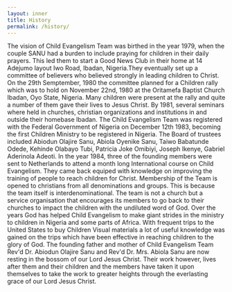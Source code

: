 ```yaml
---
layout: inner
title: History
permalink: /history/
---
```


The vision of Child Evangelism Team was birthed in the year 1979, when the couple SANU had a burden to include praying for children in their daily prayers. This led them to start a Good News Club in their home at 14 Adejumo layout Iwo Road, Ibadan, Nigeria.They eventually set up a committee of believers who believed strongly in leading children to Christ. On the 29th Semptember, 1980 the committee planned for a Children rally which was to hold on November 22nd, 1980 at the Oritamefa Baptist Church Ibadan, Oyo State, Nigeria. Many children were present at the rally and quite a number of them gave their lives to Jesus Christ. By 1981, several seminars where held in churches, christian organizations and institutions in and outside their homebase Ibadan. The Child Evangelism Team was registered with the Federal Government of Nigeria on December 12th 1983, becoming the first Children Ministry to be registered in Nigeria. The Board of trustees included Abiodun Olajire Sanu, Abiola Oyenike Sanu, Taiwo Babatunde Odede, Kehinde Olabayo Tubi, Patricia Joke Omibiyi, Joseph Ikenye, Gabriel Aderinola Adeoti. In the year 1984, three of the founding members were sent to Netherlands to attend a month long International course on Child Evangelism. They came back equiped with knowledge on improving the training of people to reach children for Christ. Membership of the Team is opened to christians from all denominations and groups. This is because the team itself is interdenominational. The team is not a church but a service organisation that encourages its members to go back to their churches to impact the children with the undiluted word of God. Over the years God has helped Child Evangelism to make giant strides in the ministry to children in Nigeria and some parts of Africa. With frequent trips to the United States to buy Children Visual materials a lot of useful knowledge was gained on the trips which have been effective in reaching children to the glory of God. The founding father and mother of Child Evangelism Team Rev'd Dr. Abiodun Olajire Sanu and Rev'd Dr. Mrs. Abiola Sanu are now resting in the bossom of our Lord Jesus Christ. Their work however, lives after them and their children and the members have taken it upon themselves to take the work to greater heights through the everlasting grace of our Lord Jesus Christ.
